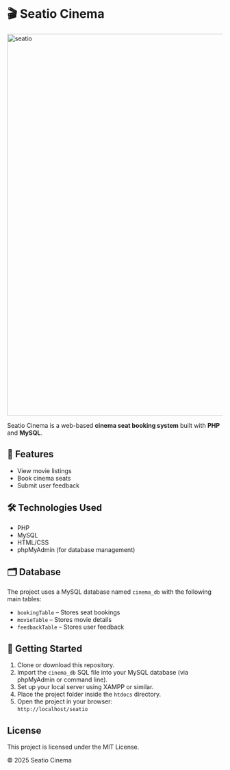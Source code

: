# 🎬 Seatio Cinema

<img width="1891" height="891" alt="seatio" src="https://github.com/user-attachments/assets/f0e77f2f-6f79-45f6-a385-cd456acfa0c2" />

Seatio Cinema is a web-based **cinema seat booking system** built with **PHP** and **MySQL**.

## 📌 Features

- View movie listings
- Book cinema seats
- Submit user feedback

## 🛠️ Technologies Used

- PHP
- MySQL
- HTML/CSS
- phpMyAdmin (for database management)

## 🗂️ Database

The project uses a MySQL database named `cinema_db` with the following main tables:

- `bookingTable` – Stores seat bookings
- `movieTable` – Stores movie details
- `feedbackTable` – Stores user feedback

## 🚀 Getting Started

1. Clone or download this repository.
2. Import the `cinema_db` SQL file into your MySQL database (via phpMyAdmin or command line).
3. Set up your local server using XAMPP or similar.
4. Place the project folder inside the `htdocs` directory.
5. Open the project in your browser:  
   `http://localhost/seatio`

## License

This project is licensed under the MIT License.

© 2025 Seatio Cinema
